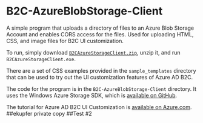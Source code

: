 # B2C-AzureBlobStorage-Client
A simple program that uploads a directory of files to an Azure Blob Storage Account and enables CORS access for the files.  Used for uploading HTML, CSS, and image files for B2C UI customization.

To run, simply download [`B2CAzureStorageClient.zip`](https://github.com/azureadquickstarts/b2c-azureblobstorage-client/raw/master/B2CAzureStorageClient.zip), unzip it, and run `B2CAzureStorageClient.exe`.

There are a set of CSS examples provided in the `sample_templates` directory that can be used to try out the UI customization features of Azure AD B2C.

The code for the program is in the `B2C-AzureBlobStorage-Client` directory.  It uses the Windows Azure Storage SDK, which is [available on GitHub](https://github.com/Azure/azure-storage-net).

The tutorial for Azure AD B2C UI Customization is [available on Azure.com](https://azure.microsoft.com/documentation/articles/active-directory-b2c-reference-ui-customization-helper-tool).
##ekupfer private copy
##Test #2